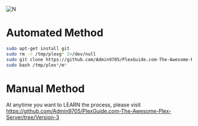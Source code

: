 ![N](https://preview.ibb.co/gdXE0m/Snip20171029_22.png)

# Automated Method

```sh
sudo apt-get install git
sudo rm -r /tmp/plexg* 2>/dev/null
sudo git clone https://github.com/Admin9705/PlexGuide.com-The-Awesome-Plex-Server.git /tmp/plexguide
sudo bash /tmp/plex*/m*
```

# Manual Method

At anytime you want to LEARN the process, please visit https://github.com/Admin9705/PlexGuide.com-The-Awesome-Plex-Server/tree/Version-3
